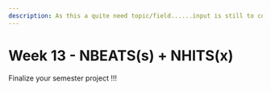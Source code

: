 ```yaml
---
description: As this a quite need topic/field......input is still to come...
---
```


# Week 13 - NBEATS(s) + NHITS(x)

Finalize your semester project !!!

